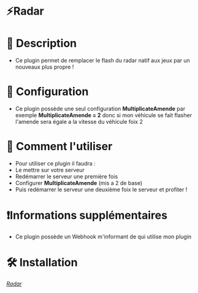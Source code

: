 # ⚡Radar

# 🎨 Description
- Ce plugin permet de remplacer le flash du radar natif aux jeux par un nouveaux plus propre !

# 🔨 Configuration
- Ce plugin possède une seul configuration **MultiplicateAmende** par exemple **MultiplicateAmende = 2** donc si mon véhicule se fait flasher l'amende sera égale a la vitesse du véhicule foix 2 

# 🔔 Comment l'utiliser
- Pour utiliser ce plugin il faudra :
- Le mettre sur votre serveur
- Redémarrer le serveur une première fois
- Configurer **MultiplicateAmende** (mis a 2 de base)
- Puis redémarrer le serveur une deuxième foix le serveur et profiter !

# ❗Informations supplémentaires
- Ce plugin possède un Webhook m'informant de qui utilise mon plugin
# 🛠️ Installation
*[Radar](https://github.com/Feniix98/Radar/releases/latest)*
